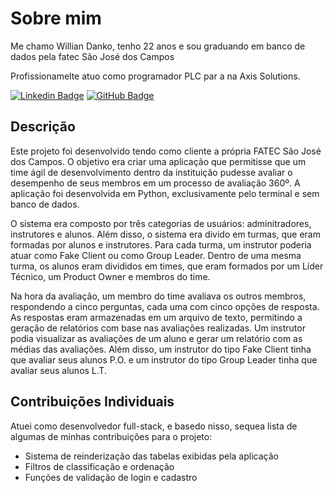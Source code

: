 # Sobre mim

Me chamo Willian Danko, tenho 22 anos e sou graduando em banco de dados pela fatec São José dos Campos

Profissionamelte atuo como programador PLC par a na Axis Solutions.

[![Linkedin Badge](https://img.shields.io/badge/Linkedin-blue?style=flat-square&logo=Linkedin&logoColor=white)](https://www.linkedin.com/in/willian-danko-leite-caboski-5410741b4) [![GitHub Badge](https://img.shields.io/badge/GitHub-111217?style=flat-square&logo=github&logoColor=white)](https://github.com/DankoCaboski)

## Descrição

Este projeto foi desenvolvido tendo como cliente a própria FATEC São José dos Campos. O objetivo era criar uma aplicação que permitisse que um time ágil de desenvolvimento dentro da instituição pudesse avaliar o desempenho de seus membros em um processo de avaliação 360º. A aplicação foi desenvolvida em Python, exclusivamente pelo terminal e sem banco de dados.

O sistema era composto por três categorias de usuários: adminitradores, instrutores e alunos. Além disso, o sistema era divido em turmas, que eram formadas por alunos e instrutores. Para cada turma, um instrutor poderia atuar como Fake Client ou como Group Leader. Dentro de uma mesma turma, os alunos eram divididos em times, que eram formados por um Líder Técnico, um Product Owner e membros do time.

Na hora da avaliação, um membro do time avaliava os outros membros, respondendo a cinco perguntas, cada uma com cinco opções de resposta. As respostas eram armazenadas em um arquivo de texto, permitindo a geração de relatórios com base nas avaliações realizadas. Um instrutor podia visualizar as avaliações de um aluno e gerar um relatório com as médias das avaliações. 
Além disso, um instrutor do tipo Fake Client tinha que avaliar seus alunos P.O. e um instrutor do tipo Group Leader tinha que avaliar seus alunos L.T.

## Contribuições Individuais

Atuei como desenvolvedor full-stack, e basedo nisso, sequea lista de algumas de minhas contribuições para o projeto:

- Sistema de reinderização das tabelas exibidas pela aplicação
- Filtros de classificação e ordenação
- Funções de validação de login e cadastro
